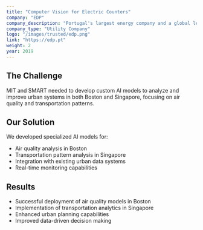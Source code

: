 ```yaml
---
title: "Computer Vision for Electric Counters"
company: "EDP"
company_description: "Portugal's largest energy company and a global leader in renewable energy."
company_type: "Utility Company"
logo: "/images/trusted/edp.png"
link: "https://edp.pt"
weight: 2
year: 2019
---
```


## The Challenge
MIT and SMART needed to develop custom AI models to analyze and improve urban systems in both Boston and Singapore, focusing on air quality and transportation patterns.

## Our Solution
We developed specialized AI models for:
- Air quality analysis in Boston
- Transportation pattern analysis in Singapore
- Integration with existing urban data systems
- Real-time monitoring capabilities

## Results
- Successful deployment of air quality models in Boston
- Implementation of transportation analytics in Singapore
- Enhanced urban planning capabilities
- Improved data-driven decision making 